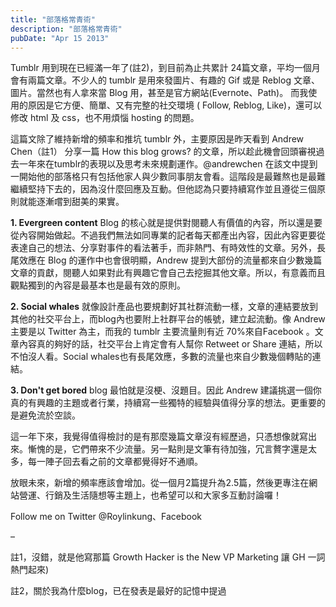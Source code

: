 ```yaml
---
title: "部落格常青術"
description: "部落格常青術"
pubDate: "Apr 15 2013"
---
```


Tumblr 用到現在已經滿一年了(註2)，到目前為止共累計 24篇文章，平均一個月會有兩篇文章。不少人的 tumblr 是用來發圖片、有趣的 Gif 或是 Reblog 文章、圖片。當然也有人拿來當 Blog 用，甚至是官方網站(Evernote、Path)。 而我使用的原因是它方便、簡單、又有完整的社交環境 ( Follow, Reblog, Like)，還可以修改 html 及 css，也不用煩惱 hosting 的問題。

這篇文除了維持新增的頻率和推坑 tumblr 外，主要原因是昨天看到 Andrew Chen（註1） 分享一篇 How this blog grows? 的文章，所以趁此機會回頭審視過去一年來在tumblr的表現以及思考未來規劃運作。@andrewchen 在該文中提到一開始他的部落格只有包括他家人與少數同事朋友會看。這階段是最難熬也是最難繼續堅持下去的，因為沒什麼回應及互動。但他認為只要持續寫作並且遵從三個原則就能逐漸嚐到甜美的果實。

**1. Evergreen content** Blog 的核心就是提供對閱聽人有價值的內容，所以還是要從內容開始做起。不過我們無法如同專業的記者每天都產出內容，因此內容更要從表達自己的想法、分享對事件的看法著手，而非熱門、有時效性的文章。另外，長尾效應在 Blog 的運作中也會很明顯，Andrew 提到大部份的流量都來自少數幾篇文章的貢獻，閱聽人如果對此有興趣它會自己去挖掘其他文章。所以，有意義而且觀點獨到的內容是最基本也是最有效的原則。

**2. Social whales** 就像設計產品也要規劃好其社群流動一樣，文章的連結要放到其他的社交平台上，而blog內也要附上社群平台的帳號，建立起流動。像 Andrew 主要是以 Twitter 為主，而我的 tumblr 主要流量則有近 70%來自Facebook 。文章內容真的夠好的話，社交平台上肯定會有人幫你 Retweet or Share 連結，所以不怕沒人看。Social whales也有長尾效應，多數的流量也來自少數幾個轉貼的連結。

**3. Don't get bored** blog 最怕就是沒梗、沒題目。因此 Andrew 建議挑選一個你真的有興趣的主題或者行業，持續寫一些獨特的經驗與值得分享的想法。更重要的是避免流於空談。

這一年下來，我覺得值得檢討的是有那麼幾篇文章沒有經歷過，只憑想像就寫出來。慚愧的是，它們帶來不少流量。另一點則是文筆有待加強，冗言贅字還是太多，每一陣子回去看之前的文章都覺得好不通順。

放眼未來，新增的頻率應該會增加。從一個月2篇提升為2.5篇，然後更專注在網站營運、行銷及生活隨想等主題上，也希望可以和大家多互動討論囉！

Follow me on Twitter @Roylinkung、Facebook

–

註1，沒錯，就是他寫那篇 Growth Hacker is the New VP Marketing 讓 GH 一詞熱門起來)

註2，關於我為什麼blog，已在發表是最好的記憶中提過
